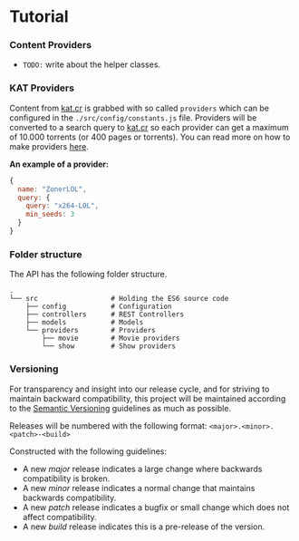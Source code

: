 # Tutorial

### Content Providers

- `TODO:` write about the helper classes.

### KAT Providers

Content from [kat.cr](https://kat.cr/) is grabbed with so called `providers` which can be configured in the `./src/config/constants.js` file. Providers will be converted to a search query to [kat.cr](https://kat.cr/) so each provider can get a maximum of 10.000 torrents (or 400 pages or torrents). You can read more on how to make providers [here](https://github.com/chrisalderson/kat-api-pt).

**An example of a provider:**

```javascript
{
  name: "ZonerLOL",
  query: {
    query: "x264-LOL",
    min_seeds: 3
  }
}
```

### Folder structure

The API has the following folder structure.

```
.
└── src                  # Holding the ES6 source code
    ├── config           # Configuration
    ├── controllers      # REST Controllers
    ├── models           # Models
    └── providers        # Providers
        ├── movie        # Movie providers
        └── show         # Show providers
```

### Versioning

For transparency and insight into our release cycle, and for striving to maintain backward compatibility, this project will be maintained according to the [Semantic Versioning](http://semver.org/) guidelines as much as possible.

Releases will be numbered with the following format: `<major>.<minor>.<patch>-<build>`

Constructed with the following guidelines:

- A new _major_ release indicates a large change where backwards compatibility is broken.
- A new _minor_ release indicates a normal change that maintains backwards compatibility.
- A new _patch_ release indicates a bugfix or small change which does not affect compatibility.
- A new _build_ release indicates this is a pre-release of the version.
